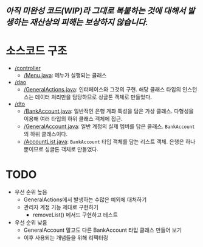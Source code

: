 ## _아직 미완성 코드(WIP)라 그대로 복붙하는 것에 대해서 발생하는 재산상의 피해는 보상하지 않습니다._

# 소스코드 구조

- [/controller](/999999_ETC/1_java/exercises/221119_interfaces_example/controller/)
    - [/Menu.java](/999999_ETC/1_java/exercises/221119_interfaces_example/controller/Menu.java): 메뉴가 실행되는 클래스
- [/dao](/999999_ETC/1_java/exercises/221119_interfaces_example/dao/)
    - [/GeneralActions.java](/999999_ETC/1_java/exercises/221119_interfaces_example/dao/GeneralActions.java): 인터페이스와 그것의 구현. 해당 클래스 타입의 인스턴스는 데이터 처리만을 담당하므로 싱글톤 객체로 만들었다.
- [/dto](/999999_ETC/1_java/exercises/221119_interfaces_example/dto/)
    - [/BankAccount.java](/999999_ETC/1_java/exercises/221119_interfaces_example/dto/BankAccount.java): 일반적인 은행 계좌 특성을 담은 가상 클래스. 다형성을 이용해 여러 타입의 하위 클래스 객체에 접근.
    - [/GeneralAccount.java](/999999_ETC/1_java/exercises/221119_interfaces_example/dto/GeneralAccount.java): 일반 계정의 실제 멤버를 담은 클래스. `BankAccount`의 하위 클래스이다.
    - [/AccountList.java](/999999_ETC/1_java/exercises/221119_interfaces_example/dto/AccountList.java): `BankAccount` 타입 객체를 담는 리스트 객체. 은행은 하나뿐이므로 싱글톤 객체로 만들었다.

# TODO

- 우선 순위 높음
    - GeneralActions에서 발생하는 수많은 예외에 대처하기
    - 관리자 계정 기능 제대로 구현하기
        - removeList() 메서드 구현하고 테스트
- 우선 순위 낮음
    - GeneralAccount 말고도 다른 BankAccount 타입 클래스 만들어 보기
    - 이후 사용되는 개념들을 위해 리팩터링